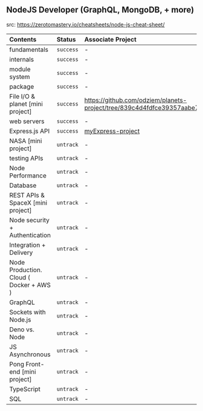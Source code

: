## NodeJS Developer (GraphQL, MongoDB, + more)
src: https://zerotomastery.io/cheatsheets/node-js-cheat-sheet/

| **Contents** | **Status** | **Associate Project** |
| :----------- | :--------- | :-------------------- |
| fundamentals | `success`| - |
| internals | `success` | - |
| module system | `success` | - |
| package | `success` | - |
| File I/O & planet [mini project] | `success` | https://github.com/odziem/planets-project/tree/839c4d4fdfce39357aabe704ba8d879618d4f94d |
| web servers | `success` | - |
| Express.js API | `success`| [myExpress-project](https://github.com/fi4n-cozydev/NodeJS/tree/7693e8b493ed124dfaef3e6e25cdc648632370c5/07-Express/myExpress-project) |
| NASA [mini project] | `untrack`| - |
| testing APIs | `untrack`| - |
| Node Performance | `untrack`| - |
| Database | `untrack`| - |
| REST APIs & SpaceX [mini project] | `untrack`| - |
| Node security + Authentication | `untrack`| - |
| Integration + Delivery | `untrack`| - |
| Node Production. Cloud ( Docker + AWS ) | `untrack`| - |
| GraphQL | `untrack`| - |
| Sockets with Node.js | `untrack`| - |
| Deno vs. Node | `untrack`| - |
| JS Asynchronous | `untrack`| - |
| Pong Front-end [mini project] | `untrack`| - |
| TypeScript | `untrack`| - |
| SQL | `untrack`| - |
